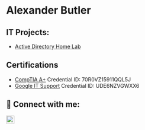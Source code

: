 <h1>Alexander Butler</h1>

<h2> IT Projects:</h2>


  - [Active Directory Home Lab](https://github.com/alexander-d-butler/Active-Directory-Home-Lab/tree/main)


<h2>Certifications</h2>

- [CompTIA A+](https://www.certmetrics.com/comptia/public/verification.aspx/)
  Credential ID: 70R0VZ15911QQL5J
- [Google IT Support](https://www.coursera.org/account/accomplishments/professional-cert/UDE6NZVGWXX6)
  Credential ID: UDE6NZVGWXX6
 

<h2> 🤳 Connect with me:</h2>


[<img align="left" alt="JoshMadakor | LinkedIn" width="22px" src="https://cdn.jsdelivr.net/npm/simple-icons@v3/icons/linkedin.svg" />][linkedin]


[linkedin]: https://www.linkedin.com/in/alex-d-butler/

<!--
**joshmadakor1/joshmadakor1** is a ✨ _special_ ✨ repository because its `README.md` (this file) appears on your GitHub profile.

Here are some ideas to get you started:

- 🔭 I’m currently working on ...
- 🌱 I’m currently learning ...
- 👯 I’m looking to collaborate on ...
- 🤔 I’m looking for help with ...
- 💬 Ask me about ...
- 📫 How to reach me: ...
- 😄 Pronouns: ...
- ⚡ Fun fact: ...
